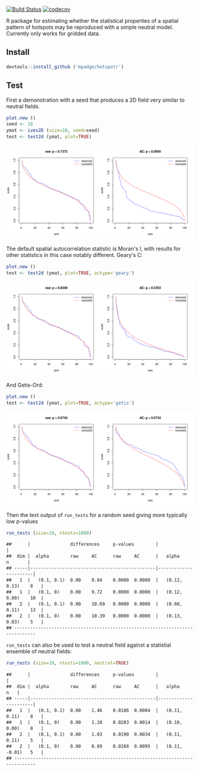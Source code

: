 [![Build Status](https://travis-ci.org/mpadge/hotspotr.svg?branch=master)](https://travis-ci.org/mpadge/hotspotr) [![codecov](https://codecov.io/gh/mpadge/hotspotr/branch/master/graph/badge.svg)](https://codecov.io/gh/mpadge/hotspotr)

R package for estimating whether the statistical properties of a spatial pattern of hotspots may be reproduced with a simple neutral model. Currently only works for gridded data.

Install
-------

``` r
devtools::install_github ('mpadge/hotspotr')
```

Test
----

First a demonstration with a seed that produces a 2D field very similar to neutral fields.

``` r
plot.new ()
seed <- 18
ymat <- ives2D (size=10, seed=seed)
test <- test2d (ymat, plot=TRUE)
```

![](fig/demo.png)

The default spatial autocorrelation statistic is Moran's I, with results for other statistics in this case notably different. Geary's C:

``` r
plot.new ()
test <- test2d (ymat, plot=TRUE, actype='geary')
```

![](fig/demo-geary.png)

And Getis-Ord:

``` r
plot.new ()
test <- test2d (ymat, plot=TRUE, actype='getis')
```

![](fig/demo-getis.png)

Then the text output of `run_tests` for a random seed giving more typically low p-values

``` r
run_tests (size=10, ntests=1000)
```

    ##      |               differences     p-values        |                       |
    ##  dim |  alpha        raw     AC      raw     AC      |   alpha       n       |
    ## -----|-----------------------------------------------|-----------------------|
    ##   1  |   (0.1, 0.1)  0.00    9.84    0.0000  0.0000  |   (0.12, 0.13)    8   |
    ##   1  |   (0.1, 0)    0.00    9.72    0.0000  0.0000  |   (0.12, 0.00)    10  |
    ##   2  |   (0.1, 0.1)  0.00    10.69   0.0000  0.0000  |   (0.08, 0.11)    13  |
    ##   2  |   (0.1, 0)    0.00    10.39   0.0000  0.0000  |   (0.13, 0.03)    5   |
    ## ------------------------------------------------------------------------------

`run_tests` can also be used to test a neutral field against a statistial ensemble of neutral fields:

``` r
run_tests (size=10, ntests=1000, neutral=TRUE)
```

    ##      |               differences     p-values        |                       |
    ##  dim |  alpha        raw     AC      raw     AC      |   alpha           n   |
    ## -----|-----------------------------------------------|-----------------------|
    ##   1  |   (0.1, 0.1)  0.00    1.46    0.0186  0.0004  |   (0.11, 0.11)    8   |
    ##   1  |   (0.1, 0)    0.00    1.20    0.0283  0.0014  |   (0.10, 0.00)    8   |
    ##   2  |   (0.1, 0.1)  0.00    1.03    0.0190  0.0034  |   (0.11, 0.11)    5   |
    ##   2  |   (0.1, 0)    0.00    0.89    0.0268  0.0095  |   (0.11, -0.01)   5   |
    ## ------------------------------------------------------------------------------
